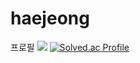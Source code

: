 # haejeong
프로필 
 <img src="https://img.shields.io/badge/node.js-3178C6?style=flat&logo=TypeScript&logoColor=#339933"/>
 [![Solved.ac Profile](http://mazassumnida.wtf/api/generate_badge?boj=HJUNG118)](https://solved.ac/HJUNG118)<br/>
